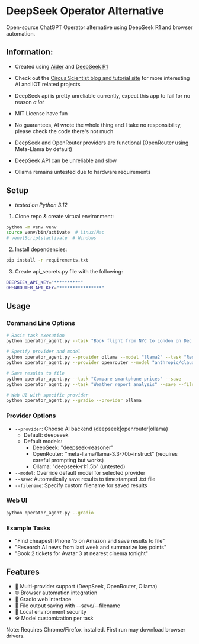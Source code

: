 # DeepSeek Operator Alternative

Open-source ChatGPT Operator alternative using DeepSeek R1 and browser automation.

## Information: 
- Created using [Aider](https://aider.chat) and [DeepSeek R1](https://deepseek.com)
- Check out the [Circus Scientist blog and tutorial site](https://circusscientist.com) for more interesting AI and IOT related projects
- DeepSeek api is pretty unreliable currently, expect this app to fail for no reason *a lot*
- MIT License have fun
- No guarantees, AI wrote the whole thing and I take no responsibility, please check the code there's not much

- DeepSeek and OpenRouter providers are functional (OpenRouter using Meta-Llama by default)
- DeepSeek API can be unreliable and slow
- Ollama remains untested due to hardware requirements

## Setup
- *tested on Python 3.12*
1. Clone repo & create virtual environment:
```bash
python -m venv venv
source venv/bin/activate  # Linux/Mac
# venv\Scripts\activate  # Windows
```

2. Install dependencies:
```bash
pip install -r requirements.txt
```

3. Create api_secrets.py file with the following:
```bash
DEEPSEEK_API_KEY="**********"
OPENROUTER_API_KEY="****************"

```

## Usage

### Command Line Options
```bash
# Basic task execution
python operator_agent.py --task "Book flight from NYC to London on Dec 25th"

# Specify provider and model
python operator_agent.py --provider ollama --model "llama2" --task "Research AI news"
python operator_agent.py --provider openrouter --model "anthropic/claude-3-opus" --task "Analyze market trends"

# Save results to file
python operator_agent.py --task "Compare smartphone prices" --save
python operator_agent.py --task "Weather report analysis" --save --filename "weather_analysis.txt"

# Web UI with specific provider
python operator_agent.py --gradio --provider ollama
```

### Provider Options
- `--provider`: Choose AI backend (deepseek|openrouter|ollama)
  - Default: deepseek
  - Default models:
    - DeepSeek: "deepseek-reasoner"
    - OpenRouter: "meta-llama/llama-3.3-70b-instruct" (requires careful prompting but works)
    - Ollama: "deepseek-r1:1.5b" (untested)
- `--model`: Override default model for selected provider
- `--save`: Automatically save results to timestamped .txt file
- `--filename`: Specify custom filename for saved results

### Web UI
```bash
python operator_agent.py --gradio
```

### Example Tasks
- "Find cheapest iPhone 15 on Amazon and save results to file"
- "Research AI news from last week and summarize key points"
- "Book 2 tickets for Avatar 3 at nearest cinema tonight"

## Features
- 🤖 Multi-provider support (DeepSeek, OpenRouter, Ollama)
- 🌐 Browser automation integration
- 💬 Gradio web interface
- 📂 File output saving with --save/--filename
- 🔐 Local environment security
- ⚙️ Model customization per task

Note: Requires Chrome/Firefox installed. First run may download browser drivers.
